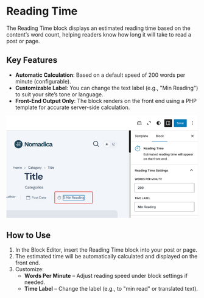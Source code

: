 # Reading Time
The Reading Time block displays an estimated reading time based on the content’s word count, helping readers know how long it will take to read a post or page.


## Key Features
- **Automatic Calculation**: Based on a default speed of 200 words per minute (configurable).
- **Customizable Label**: You can change the text label (e.g., "Min Reading") to suit your site’s tone or language.
- **Front-End Output Only**: The block renders on the front end using a PHP template for accurate server-side calculation.

 ![reading-time](/img/wandr/reading-time.jpg)

## How to Use
1. In the Block Editor, insert the Reading Time block into your post or page.
2. The estimated time will be automatically calculated and displayed on the front end.
3. Customize:
   - **Words Per Minute** – Adjust reading speed under block settings if needed.
   - **Time Label** – Change the label (e.g., to "min read" or translated text).


